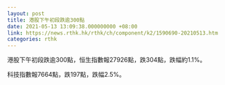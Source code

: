 ```yaml
---
layout: post
title: 港股下午初段跌逾300點
date: 2021-05-13 13:09:38.000000000 +08:00
link: https://news.rthk.hk/rthk/ch/component/k2/1590690-20210513.htm
categories: rthk
---
```


港股下午初段跌逾300點，恒生指數報27926點，跌304點，跌幅約1.1%。

科技指數報7664點，跌197點，跌幅2.5%。
